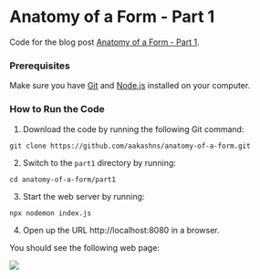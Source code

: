 # Anatomy of a Form - Part 1

Code for the blog post [Anatomy of a Form - Part 1](https://swiftace.org/posts/anatomy-of-a-form-part-1).

### Prerequisites

Make sure you have [Git](https://git-scm.com/book/en/v2/Getting-Started-Installing-Git) and [Node.js](https://nodejs.org/en/download/package-manager) installed on your computer.

### How to Run the Code

1. Download the code by running the following Git command:

```
git clone https://github.com/aakashns/anatomy-of-a-form.git
```

2. Switch to the `part1` directory by running:

```
cd anatomy-of-a-form/part1
```

3. Start the web server by running:

```
npx nodemon index.js
```

4. Open up the URL http://localhost:8080 in a browser.

You should see the following web page:

![](https://i.imgur.com/wvqNRdx.png)

